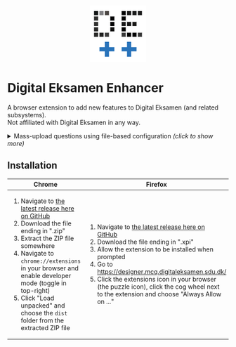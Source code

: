 <div align="center"><img src="./assets/ext/icon128.png" /></div>

# Digital Eksamen Enhancer

A browser extension to add new features to Digital Eksamen (and related subsystems).  
Not affiliated with Digital Eksamen in any way.

<details><summary>Mass-upload questions using file-based configuration <em>(click to show more)</em></summary>

Allows you to specify a set of exam questions [using files](/docs/file_format.md), and then uploading those to a questionnaire in one go.  
To use you'll need a valid `manifest.json` file (you can use [the examples](/examples/) to try it out), and then:

1. Make sure the extension is [installed](#installation)
1. Navigate to [the list of questionnaires](https://designer.mcq.digitaleksamen.sdu.dk/) on DigitalEksamen
1. Click the new "Add questionnaire from file" button:
   <div align="center">

   <img src="docs/mass-upload-btn.png" width="392" />

   </div>

1. Choose the folder containing your `manifest.json` file, or the `manifest.json` file itself (depending on what your browser allows you to do):
   <div align="center">

   <img src="docs/mass-upload-folder.png" width="392" />

   </div>

1. Wait for the upload to complete:
   <div align="center">

   <img src="docs/mass-upload-process.png" width="392" />

   </div>

1. **Verify** that the uploaded exam matches your expectations.

</details>

## Installation

<table><thead><tr><th width="441">Chrome</th><th width="441">Firefox</th></tr></thead>
<tbody><tr><td>

1. Navigate to [the latest release here on GitHub](https://github.com/birjj/digitaleksamen-enhancer/releases/latest)
1. Download the file ending in ".zip"
1. Extract the ZIP file somewhere
1. Navigate to `chrome://extensions` in your browser and enable developer mode (toggle in top-right)
1. Click "Load unpacked" and choose the `dist` folder from the extracted ZIP file

</td><td>

1. Navigate to [the latest release here on GitHub](https://github.com/birjj/digitaleksamen-enhancer/releases/latest)
1. Download the file ending in ".xpi"
1. Allow the extension to be installed when prompted
1. Go to https://designer.mcq.digitaleksamen.sdu.dk/
1. Click the extensions icon in your browser (the puzzle icon), click the cog wheel next to the extension and choose "Always Allow on ..."

</td></tr></tbody></table>
